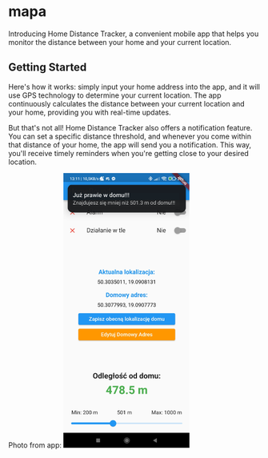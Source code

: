 # mapa

Introducing Home Distance Tracker, a convenient mobile app that helps you monitor the distance between your home and your current location.

## Getting Started

Here's how it works: simply input your home address into the app, and it will use GPS technology to determine your current location. The app continuously calculates the distance between your current location and your home, providing you with real-time updates.

But that's not all! Home Distance Tracker also offers a notification feature. You can set a specific distance threshold, and whenever you come within that distance of your home, the app will send you a notification. This way, you'll receive timely reminders when you're getting close to your desired location.

Photo from app:
<img src="https://raw.githubusercontent.com/ThunderStorm24/HomeBound/master/HomeBoundPhoto.png" alt="Tekst alternatywny" width="50%" height="auto">


